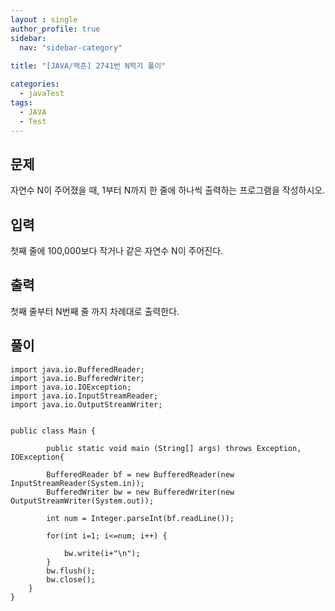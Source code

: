```yaml
---
layout : single
author_profile: true
sidebar: 
  nav: "sidebar-category"
  
title: "[JAVA/백준] 2741번 N찍기 풀이"

categories:
  - javaTest
tags:
  - JAVA
  - Test
---
```



## 문제

자연수 N이 주어졌을 때, 1부터 N까지 한 줄에 하나씩 출력하는 프로그램을 작성하시오.

## 입력

첫째 줄에 100,000보다 작거나 같은 자연수 N이 주어진다.

## 출력

첫째 줄부터 N번째 줄 까지 차례대로 출력한다.

## 풀이

~~~
import java.io.BufferedReader;
import java.io.BufferedWriter;
import java.io.IOException;
import java.io.InputStreamReader;
import java.io.OutputStreamWriter;


public class Main {
    
    	public static void main (String[] args) throws Exception, IOException{
		
		BufferedReader bf = new BufferedReader(new InputStreamReader(System.in));
		BufferedWriter bw = new BufferedWriter(new OutputStreamWriter(System.out));

		int num = Integer.parseInt(bf.readLine());
		
		for(int i=1; i<=num; i++) {
			
			bw.write(i+"\n");
		}
		bw.flush();
		bw.close();
	}
}
~~~

